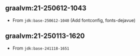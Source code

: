 ## graalvm:21-250612-1043

- From `jdk:base-250612-1040` (Add fontconfig, fonts-dejavue)

## graalvm:21-250113-1620

- From `jdk:base-241118-1651`
